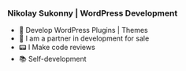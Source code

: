 ### Nikolay Sukonny | WordPress Development
- 🐲  Develop WordPress Plugins | Themes
- 🏦  I am a partner in development for sale
- 📟  I Make code reviews
- 📚  Self-development
